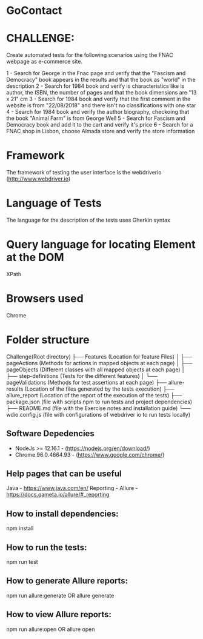 # GoContact

# CHALLENGE:
Create automated tests for the following scenarios using the FNAC webpage as e-commerce site.

1 - Search for George in the Fnac page and verify that the "Fascism and Democracy" book appears in the results and that the book as "world" in the description
2 - Search for 1984 book and verify is characteristics like is author, the ISBN, the number of pages and that the book dimensions are "13 x 21" cm
3 - Search for 1984 book and verify that the first comment in the website is from "22/08/2018" and there isn't no classifications with one star
4 - Search for 1984 book and verify the author biography, checkoing that the book "Animal Farm" is from George Well 
5 - Search for Fascism and Democracy book and add it to the cart and verify it's price
6 - Search for a FNAC shop in Lisbon, choose Almada store and verify the store information


# Framework
The framework of testing the user interface is the webdriverio (http://www.webdriver.io)

# Language of Tests
The language for the description of the tests uses Gherkin syntax

# Query language for locating Element at the DOM
XPath

# Browsers used
Chrome

# Folder structure
Challenge(Root directory)
├── Features (Location for feature Files)
│     ├── pageActions (Methods for actions in mapped objects at each page)
│     ├── pageObjects (Different classes with all mapped objects at each page)
│     ├── step-definitions (Tests for the different features)
│     └── pageValidations (Methods for test assertions at each page)
├── allure-results (Location of the files generated by the tests execution)
├── allure_report (Location of the report of the execution of the tests) 
├── package.json (file with scripts npm to run tests and project dependencies)
├── README.md (file with the Exercise notes and installation guide)
└── wdio.config.js (file with configurations of webdriver io to run tests locally)

## Software Depedencies
* NodeJs >= 12.16.1 - (https://nodejs.org/en/download/)
* Chrome 96.0.4664.93 - (https://www.google.com/chrome/)

## Help pages that can be useful
Java - https://www.java.com/en/
Reporting - Allure - https://docs.qameta.io/allure/#_reporting


## How to install dependencies:
npm install

## How to run the tests:
npm run test

## How to generate Allure reports:
npm run allure:generate 
OR
allure generate 

## How to view Allure reports:
npm run allure:open
OR
allure open